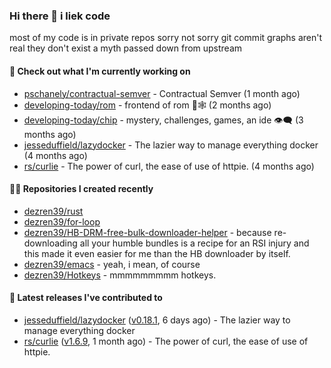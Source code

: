 ### Hi there 👋 i liek code
most of my code is in private repos sorry not sorry git commit graphs aren't real they don't exist a myth passed down from upstream

#### 👷 Check out what I'm currently working on

- [pschanely/contractual-semver](https://github.com/pschanely/contractual-semver) - Contractual Semver (1 month ago)
- [developing-today/rom](https://github.com/developing-today/rom) - frontend of rom 📇🕸️ (2 months ago)
- [developing-today/chip](https://github.com/developing-today/chip) - mystery, challenges, games, an ide 👁️‍🗨️ (3 months ago)
- [jesseduffield/lazydocker](https://github.com/jesseduffield/lazydocker) - The lazier way to manage everything docker (4 months ago)
- [rs/curlie](https://github.com/rs/curlie) - The power of curl, the ease of use of httpie. (4 months ago)

#### 👨‍💻 Repositories I created recently

- [dezren39/rust](https://github.com/dezren39/rust)
- [dezren39/for-loop](https://github.com/dezren39/for-loop)
- [dezren39/HB-DRM-free-bulk-downloader-helper](https://github.com/dezren39/HB-DRM-free-bulk-downloader-helper) - because re-downloading all your humble bundles is a recipe for an RSI injury and this made it even easier for me than the HB downloader by itself.
- [dezren39/emacs](https://github.com/dezren39/emacs) - yeah, i mean, of course
- [dezren39/Hotkeys](https://github.com/dezren39/Hotkeys) - mmmmmmmmm hotkeys.

#### 🚀 Latest releases I've contributed to

- [jesseduffield/lazydocker](https://github.com/jesseduffield/lazydocker) ([v0.18.1](https://github.com/jesseduffield/lazydocker/releases/tag/v0.18.1), 6 days ago) - The lazier way to manage everything docker
- [rs/curlie](https://github.com/rs/curlie) ([v1.6.9](https://github.com/rs/curlie/releases/tag/v1.6.9), 1 month ago) - The power of curl, the ease of use of httpie.
